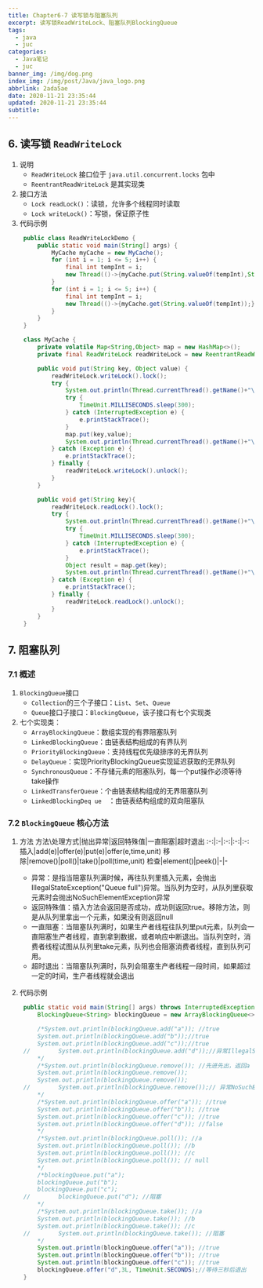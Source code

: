 ```yaml
---
title: Chapter6-7 读写锁与阻塞队列
excerpt: 读写锁ReadWriteLock、阻塞队列BlockingQueue
tags:
  - java
  - juc
categories:
  - Java笔记
  - juc
banner_img: /img/dog.png
index_img: /img/post/Java/java_logo.png
abbrlink: 2ada5ae
date: 2020-11-21 23:35:44
updated: 2020-11-21 23:35:44
subtitle:
---
```

## 6. 读写锁 `ReadWriteLock`
1. 说明
   * `ReadWriteLock` 接口位于 `java.util.concurrent.locks` 包中
   * `ReentrantReadWriteLock` 是其实现类
2. 接口方法
   * `Lock readLock()`：读锁，允许多个线程同时读取
   * `Lock writeLock()`：写锁，保证原子性
3. 代码示例
   ```java
    public class ReadWriteLockDemo {
        public static void main(String[] args) {
            MyCache myCache = new MyCache();
            for (int i = 1; i <= 5; i++) {
                final int tempInt = i;
                new Thread(()->{myCache.put(String.valueOf(tempInt),String.valueOf(tempInt));},String.valueOf(i)).start();
            }
            for (int i = 1; i <= 5; i++) {
                final int tempInt = i;
                new Thread(()->{myCache.get(String.valueOf(tempInt));},String.valueOf(i)).start();
            }
        }
    }

    class MyCache {
        private volatile Map<String,Object> map = new HashMap<>();
        private final ReadWriteLock readWriteLock = new ReentrantReadWriteLock();

        public void put(String key, Object value) {
            readWriteLock.writeLock().lock();
            try {
                System.out.println(Thread.currentThread().getName()+"\t-----写入数据"+key);
                try {
                    TimeUnit.MILLISECONDS.sleep(300);
                } catch (InterruptedException e) {
                    e.printStackTrace();
                }
                map.put(key,value);
                System.out.println(Thread.currentThread().getName()+"\t-----写入完成");
            } catch (Exception e) {
                e.printStackTrace();
            } finally {
                readWriteLock.writeLock().unlock();
            }
        }

        public void get(String key){
            readWriteLock.readLock().lock();
            try {
                System.out.println(Thread.currentThread().getName()+"\t 读取数据");
                try {
                    TimeUnit.MILLISECONDS.sleep(300);
                } catch (InterruptedException e) {
                    e.printStackTrace();
                }
                Object result = map.get(key);
                System.out.println(Thread.currentThread().getName()+"\t 读取完成"+result);
            } catch (Exception e) {
                e.printStackTrace();
            } finally {
                readWriteLock.readLock().unlock();
            }
        }
    }
   ```

## 7. 阻塞队列
### 7.1 概述
1. `BlockingQueue`接口
   * `Collection`的三个子接口：`List`、`Set`、`Queue`
   * `Queue`接口子接口：`BlockingQueue`，该子接口有七个实现类
2. 七个实现类：
   * `ArrayBlockingQueue`：数组实现的有界阻塞队列
   * `LinkedBlockingQueue`：由链表结构组成的有界队列
   * `PriorityBlockingQueue`：支持线程优先级排序的无界队列
   * `DelayQueue`：实现PriorityBlockingQueue实现延迟获取的无界队列
   * `SynchronousQueue`：不存储元素的阻塞队列，每一个put操作必须等待take操作
   * `LinkedTransferQueue`：个由链表结构组成的无界阻塞队列
   * `LinkedBlockingDeq ue	`：由链表结构组成的双向阻塞队

### 7.2  `BlockingQueue` 核心方法
1. 方法
    方法\处理方式|抛出异常|返回特殊值|一直阻塞|超时退出
    :-:|:-|:-:|:-:|:-:
    插入|add(e)|offer(e)|put(e)|offer(e,time,unit)
    移除|remove()|poll()|take()|poll(time,unit)
    检查|element()|peek()|-|-
    * 异常：是指当阻塞队列满时候，再往队列里插入元素，会抛出IllegalStateException("Queue full")异常。当队列为空时，从队列里获取元素时会抛出NoSuchElementException异常 
    * 返回特殊值：插入方法会返回是否成功，成功则返回true。移除方法，则是从队列里拿出一个元素，如果没有则返回null
    * 一直阻塞：当阻塞队列满时，如果生产者线程往队列里put元素，队列会一直阻塞生产者线程，直到拿到数据，或者响应中断退出。当队列空时，消费者线程试图从队列里take元素，队列也会阻塞消费者线程，直到队列可用。
    * 超时退出：当阻塞队列满时，队列会阻塞生产者线程一段时间，如果超过一定的时间，生产者线程就会退出

2. 代码示例
   ```java
    public static void main(String[] args) throws InterruptedException {
        BlockingQueue<String> blockingQueue = new ArrayBlockingQueue<>(3);

        /*System.out.println(blockingQueue.add("a")); //true
        System.out.println(blockingQueue.add("b"));//true
        System.out.println(blockingQueue.add("c"));//true
    //        System.out.println(blockingQueue.add("d"));//异常IllegalStateException("Queue full")
        */
        /*System.out.println(blockingQueue.remove()); //先进先出，返回a
        System.out.println(blockingQueue.remove());
        System.out.println(blockingQueue.remove());
    //        System.out.println(blockingQueue.remove());// 异常NoSuchElementException
        */
        /*System.out.println(blockingQueue.offer("a")); //true
        System.out.println(blockingQueue.offer("b")); //true
        System.out.println(blockingQueue.offer("c")); //true
        System.out.println(blockingQueue.offer("d")); //false
        */
        /*System.out.println(blockingQueue.poll()); //a
        System.out.println(blockingQueue.poll()); //b
        System.out.println(blockingQueue.poll()); //c
        System.out.println(blockingQueue.poll()); // null
        */
        /*blockingQueue.put("a");
        blockingQueue.put("b");
        blockingQueue.put("c");
    //        blockingQueue.put("d"); //阻塞
        */
        /*System.out.println(blockingQueue.take()); //a
        System.out.println(blockingQueue.take()); //b
        System.out.println(blockingQueue.take()); //c
    //        System.out.println(blockingQueue.take()); //阻塞
        */
        System.out.println(blockingQueue.offer("a")); //true
        System.out.println(blockingQueue.offer("b")); //true
        System.out.println(blockingQueue.offer("c")); //true
        blockingQueue.offer("d",3L, TimeUnit.SECONDS);//等待三秒后退出
    }
   ```